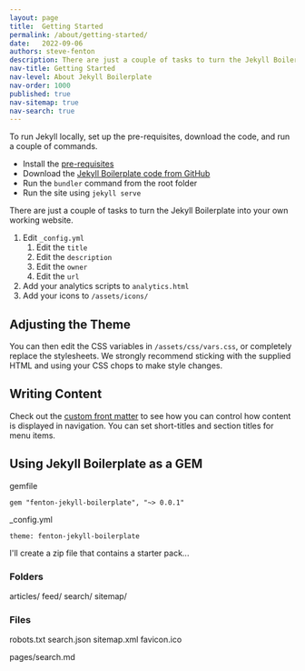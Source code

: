 ```yaml
---
layout: page
title:  Getting Started
permalink: /about/getting-started/
date:   2022-09-06
authors: steve-fenton
description: There are just a couple of tasks to turn the Jekyll Boilerplate into your own working website.
nav-title: Getting Started
nav-level: About Jekyll Boilerplate
nav-order: 1000
published: true
nav-sitemap: true
nav-search: true
---
```


To run Jekyll locally, set up the pre-requisites, download the code, and run a couple of commands.

- Install the [pre-requisites](https://jekyllrb.com/docs/)
- Download the [Jekyll Boilerplate code from GitHub](https://github.com/Steve-Fenton/jekyll-boilerplate)
- Run the `bundler` command from the root folder
- Run the site using `jekyll serve`

There are just a couple of tasks to turn the Jekyll Boilerplate into your own working website.

1. Edit `_config.yml`
   1. Edit the `title`
   2. Edit the `description`
   3. Edit the `owner`
   4. Edit the `url`
2. Add your analytics scripts to `analytics.html`
4. Add your icons to `/assets/icons/`

## Adjusting the Theme

You can then edit the CSS variables in `/assets/css/vars.css`, or completely replace the stylesheets. We strongly recommend sticking with the supplied HTML and using your CSS chops to make style changes.

## Writing Content

Check out the [custom front matter](/about/front-matter/) to see how you can control how content is displayed in navigation. You can set short-titles and section titles for menu items.

## Using Jekyll Boilerplate as a GEM

gemfile

    gem "fenton-jekyll-boilerplate", "~> 0.0.1"

_config.yml

    theme: fenton-jekyll-boilerplate

I'll create a zip file that contains a starter pack...

### Folders

articles/
feed/
search/
sitemap/

### Files

robots.txt
search.json
sitemap.xml
favicon.ico

pages/search.md